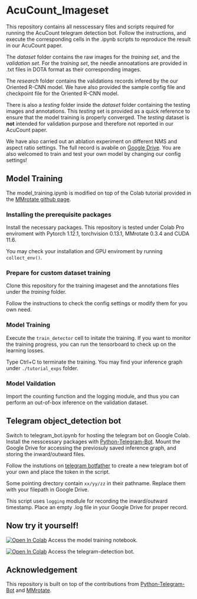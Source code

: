 # AcuCount_Imageset
 
This repository contains all nesscessary files and scripts required for running the AcuCount telegram detection bot. Follow the instructions, and execute the corresponding cells in the .ipynb scripts to reproduce the result in our AcuCount paper.

The *dataset* folder contains the raw images for the *training set*, and the *validation set*. For the *training set*, the needle annoatations are provided in .txt files in DOTA format as their corresponding images.

The *research* folder contains the validations records infered by the our Oriented R-CNN model. We have also provided the sample config file and checkpoint file for the Oriented R-CNN model.

There is also a *testing* folder inside the *dataset* folder containing the testing images and annotations. This *testing* set is provided as a quick reference to ensure that the model training is properly converged. The *testing* dataset is **not** intended for validation purpose and therefore not reported in our AcuCount paper.

We have also carried out an ablation experiment on different NMS and aspect ratio settings. The full record is avabile on [Google Drive](https://drive.google.com/drive/folders/1wTaLVpOjawfp6IXa_BR2L_zufGuKYRNF?usp=drive_link). You are also welcomed to train and test your own model by changing our config settings!

## Model Training

The model_training.ipynb is modified on top of the Colab tutorial provided in the [MMrotate github page](https://github.com/open-mmlab/mmrotate).

### Installing the prerequisite packages

Install the necessary packages. This repository is tested under Colab Pro enviroment with Pytorch 1.12.1, torchvision 0.13.1, MMrotate 0.3.4 and CUDA 11.6.

You may check your installation and GPU enviroment by running <code>collect_env()</code>.

### Prepare for custom dataset training

Clone this repository for the training imageset and the annotations files under the *training* folder. 

Follow the instructions to check the config settings or modify them for you own need.

### Model Training

Execute the `train_detector` cell to initate the training. If you want to monitor the training progress, you can run the tensorboard to check up on the learning losses.

Type Ctrl+C to terminate the training. You may find your inference graph under <code>./tutorial_exps</code> folder.

### Model Vaildation

Import the counting function and the logging module, and thus you can perform an out-of-box inference on the validation dataset. 

## Telegram object_detection bot

Switch to telegram_bot.ipynb for hosting the telegram bot on Google Colab. Install the nesscessary packages with [Python-Telegram-Bot](https://github.com/python-telegram-bot/python-telegram-bot). Mount the Google Drive for accessing the previosuly saved inference graph, and storing the inward/outward files. 

Follow the instutions on [telegram botfather](https://core.telegram.org/bots#6-botfather) to create a new telegram bot of your own and place the token in the script. 

Some pointing drectory contain `xx/yy/zz` in their pathname. Replace them with your filepath in Google Drive.  

This script uses `logging` modlule for recording the inward/outward timestamp. Place an empty .log file in your Google Drive for proper record. 

## Now try it yourself!

 [![Open In Colab](https://colab.research.google.com/assets/colab-badge.svg)](https://colab.research.google.com/github/Deadfish-hk/AcuCount_Imageset/blob/main/MMrotate_training_github.ipynb#) Access the model training notebook.

 [![Open In Colab](https://colab.research.google.com/assets/colab-badge.svg)](https://colab.research.google.com/github/Deadfish-hk/AcuCount_Imageset/blob/main/telegram_bot_colab_mmrotate_github.ipynb) Access the telegram-detection bot.
 
 ## Acknowledgement
 
 This repository is built on top of the contributions from [Python-Telegram-Bot](https://github.com/python-telegram-bot/python-telegram-bot) and [MMrotate](https://github.com/open-mmlab/mmrotate).
 
 
 
